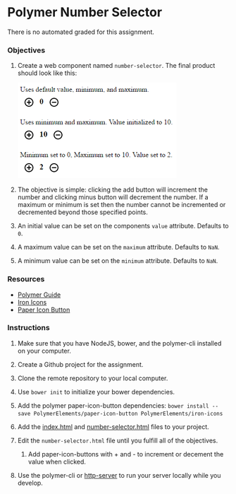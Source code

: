 # Polymer Number Selector

There is no automated graded for this assignment.

### Objectives

1. Create a web component named `number-selector`. The final product should look like this:

    ![number-selector](number-selector.png)

2. The objective is simple: clicking the add button will increment the number and clicking minus button will decrement the number. If a maximum or minimum is set then the number cannot be incremented or decremented beyond those specified points.

3. An initial value can be set on the components `value` attribute. Defaults to `0`.

4. A maximum value can be set on the `maximum` attribute. Defaults to `NaN`.

5. A minimum value can be set on the `minimum` attribute. Defaults to `NaN`.

### Resources

- [Polymer Guide](https://www.polymer-project.org/1.0/docs/devguide/feature-overview)
- [Iron Icons](https://www.webcomponents.org/element/PolymerElements/iron-icons)
- [Paper Icon Button](https://www.webcomponents.org/element/PolymerElements/paper-icon-button)

### Instructions

1. Make sure that you have NodeJS, bower, and the polymer-cli installed on your computer.

2. Create a Github project for the assignment.

3. Clone the remote repository to your local computer.

4. Use `bower init` to initialize your bower dependencies.

5. Add the polymer paper-icon-button dependencies: `bower install --save PolymerElements/paper-icon-button PolymerElements/iron-icons`

4. Add the [index.html](./index.html) and [number-selector.html](./number-selector.html) files to your project.

5. Edit the `number-selector.html` file until you fulfill all of the objectives.

    1. Add paper-icon-buttons with + and - to increment or decement the value when clicked.

6. Use the polymer-cli or [http-server](https://www.npmjs.com/package/http-server) to run your server locally while you develop.
